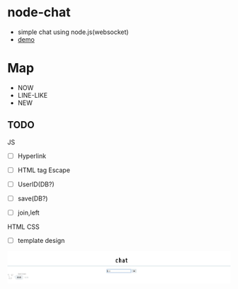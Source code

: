 # node-chat

- simple chat using node.js(websocket)
- [demo](https://node-chat-tmasaaa.glitch.me/)


# Map
- NOW
- LINE-LIKE
- NEW

## TODO
JS
- [ ] Hyperlink
- [ ] HTML tag Escape
- [ ] UserID(DB?)
- [ ] save(DB?)
- [ ] join,left


HTML CSS
- [ ] template design


![image](./_img/img6.JPG)

